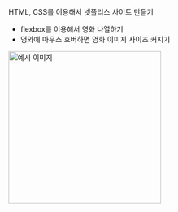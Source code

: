 HTML, CSS를 이용해서 넷플리스 사이트 만들기
- flexbox를 이용해서 영화 나열하기
- 영와에 마우스 호버하면 영화 이미지 사이즈 커지기

<img src="st_groom_netflix-main/st_groom_netflix-main/img/example.jpg" alt="예시 이미지" width="300">
